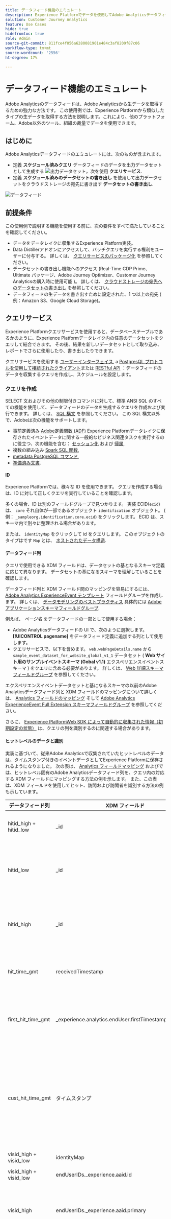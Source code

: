 ```yaml
---
title: データフィード機能のエミュレート
description: Experience Platformでデータを使用してAdobe Analyticsデータフィードをエミュレートする方法を説明します。
solution: Customer Journey Analytics
feature: Use Cases
hide: true
hidefromtoc: true
role: Admin
source-git-commit: 811fce4f056a6280081901e484c3af8209f87c06
workflow-type: tm+mt
source-wordcount: '2556'
ht-degree: 17%

---
```


# データフィード機能のエミュレート

Adobe Analyticsのデータフィードは、Adobe Analyticsから生データを取得するための強力な方法です。 この使用例では、Experience Platformから類似したタイプの生データを取得する方法を説明します。これにより、他のプラットフォーム、Adobe以外のツール、組織の裁量でデータを使用できます。

## はじめに

Adobe Analyticsデータフィードのエミュレートには、次のものが含まれます。

* 定義 **スケジュール済みクエリ** データフィードのデータを出力データセットとして生成する ![出力データセット](assets/output-dataset.svg)，次を使用 **クエリサービス**.
* 定義 **スケジュール済みのデータセットの書き出し** を使用して出力データセットをクラウドストレージの宛先に書き出す **データセットの書き出し**.

![データフィード](assets/data-feed.svg)


## 前提条件

この使用例で説明する機能を使用する前に、次の要件をすべて満たしていることを確認してください。

* データをデータレイクに収集するExperience Platform実装。
* Data Distillerアドオンにアクセスして、バッチクエリを実行する権利をユーザーに付与する。 詳しくは、 [クエリサービスのパッケージ化](https://experienceleague.adobe.com/docs/experience-platform/query/packaging.html?lang=en) を参照してください。
* データセットの書き出し機能へのアクセス (Real-Time CDP Prime、Ultimate パッケージ、Adobe Journey Optimizer、Customer Journey Analyticsの購入時に使用可能 )。 詳しくは、 [クラウドストレージの宛先へのデータセットの書き出し](https://experienceleague.adobe.com/docs/experience-platform/destinations/ui/activate/export-datasets.html?lang=ja) を参照してください。
* データフィードの生データを書き出すために設定された、1 つ以上の宛先 ( 例：Amazon S3、Google Cloud Storage)。


## クエリサービス

Experience Platformクエリサービスを使用すると、データベーステーブルであるかのように、Experience Platformデータレイク内の任意のデータセットをクエリして結合できます。 その後、結果を新しいデータセットとして取り込み、レポートでさらに使用したり、書き出したりできます。

クエリサービスを使用する [ユーザーインターフェイス](https://experienceleague.adobe.com/docs/experience-platform/query/ui/overview.html?lang=en), a [PostgresQL プロトコルを使用して接続されたクライアント](https://experienceleague.adobe.com/docs/experience-platform/query/clients/overview.html?lang=ja)または [RESTful API](https://experienceleague.adobe.com/docs/experience-platform/query/api/getting-started.html?lang=en) ：データフィードのデータを収集するクエリを作成し、スケジュールを設定します。

### クエリを作成

SELECT 文およびその他の制限付きコマンドに対して、標準 ANSI SQL のすべての機能を使用して、データフィードのデータを生成するクエリを作成および実行できます。 詳しくは、 [SQL 構文](https://experienceleague.adobe.com/docs/experience-platform/query/sql/syntax.html?lang=en) を参照してください。 この SQL 構文以外で、Adobeは次の機能をサポートします。

* 事前定義済み [Adobe定義関数 (ADF)](https://experienceleague.adobe.com/docs/experience-platform/query/sql/adobe-defined-functions.html?lang=en) Experience Platformデータレイクに保存されたイベントデータに関する一般的なビジネス関連タスクを実行するのに役立つ、次の機能を含む： [セッション化](https://experienceleague.adobe.com/docs/analytics/components/virtual-report-suites/vrs-mobile-visit-processing.html?lang=ja) および [帰属](https://experienceleague.adobe.com/docs/analytics/analyze/analysis-workspace/attribution/overview.html?lang=ja),
* 複数の組み込み [Spark SQL 関数](https://experienceleague.adobe.com/docs/experience-platform/query/sql/spark-sql-functions.html?lang=en),
* [metadata PostgreSQL コマンド](https://experienceleague.adobe.com/docs/experience-platform/query/sql/metadata.html?lang=en),
* [準備済み文書](https://experienceleague.adobe.com/docs/experience-platform/query/sql/prepared-statements.html?lang=en).


#### ID

Experience Platformでは、様々な ID を使用できます。 クエリを作成する場合は、ID に対して正しくクエリを実行していることを確認します。

多くの場合、ID は別のフィールドグループで見つかります。 実装 ECID(`ecid`) は、 `core` それ自体が一部であるオブジェクト `identification` オブジェクト。 ( 例： `_sampleorg.identification.core.ecid`) をクリックします。 ECID は、スキーマ内で別々に整理される場合があります。

または、 `identityMap` をクリックして id をクエリします。 このオブジェクトのタイプはです `Map` とは、 [ネストされたデータ構造](#nested-data-structure).


#### データフィード列

クエリで使用できる XDM フィールドは、データセットの基となるスキーマ定義に応じて異なります。 データセットの基になるスキーマを理解していることを確認します。

データフィード列と XDM フィールド間のマッピングを容易にするには、 [Adobe Analytics ExperienceEvent テンプレート](https://github.com/adobe/xdm/blob/master/extensions/adobe/experience/analytics/experienceevent-all.schema.json) フィールドグループを作成します。 詳しくは、 [データモデリングのベストプラクティス](https://experienceleague.adobe.com/docs/experience-platform/xdm/schema/best-practices.html?lang=en) 具体的には [Adobeアプリケーションスキーマフィールドグループ](https://experienceleague.adobe.com/docs/experience-platform/xdm/schema/best-practices.html?lang=en#adobe-application-schema-field-groups).

例えば、 *ページ名* をデータフィードの一部として使用する場合：

* Adobe Analyticsデータフィードの UI で、次のように選択します。 **[!UICONTROL pagename]** をデータフィード定義に追加する列として使用します。
* クエリサービスで、以下を含めます。 `web.webPageDetails.name` から `sample_event_dataset_for_website_global_v1_1` データセット ( **Web サイト用のサンプルイベントスキーマ (Gobal v1.1)** エクスペリエンスイベントスキーマ ) をクエリに含める必要があります。 詳しくは、 [Web 詳細スキーマフィールドグループ](https://experienceleague.adobe.com/docs/experience-platform/xdm/field-groups/event/web-details.html?lang=en) を参照してください。

エクスペリエンスイベントデータセットと基になるスキーマの以前のAdobe Analyticsデータフィード列と XDM フィールドのマッピングについて詳しくは、 [Analytics フィールドのマッピング](https://experienceleague.adobe.com/docs/experience-platform/sources/connectors/adobe-applications/mapping/analytics.html?lang=ja) そして [Adobe Analytics ExperienceEvent Full Extension スキーマフィールドグループ](https://experienceleague.adobe.com/docs/experience-platform/xdm/field-groups/event/analytics-full-extension.html?lang=en) を参照してください。

さらに、 [Experience PlatformWeb SDK によって自動的に収集された情報（初期設定の状態）](https://experienceleague.adobe.com/docs/experience-platform/edge/data-collection/automatic-information.html?lang=en) は、クエリの列を識別するのに関連する場合があります。

#### ヒットレベルのデータと識別

実装に基づいて、従来Adobe Analyticsで収集されていたヒットレベルのデータは、タイムスタンプ付きのイベントデータとしてExperience Platformに保存されるようになりました。 次の表は、 [Analytics フィールドマッピング](https://experienceleague.adobe.com/docs/experience-platform/sources/connectors/adobe-applications/mapping/analytics.html?lang=en#generated-mapping-fields) およびでは、ヒットレベル固有のAdobe Analyticsデータフィード列を、クエリ内の対応する XDM フィールドにマッピングする方法の例を示します。 また、この表は、XDM フィールドを使用してヒット、訪問および訪問者を識別する方法の例も示しています。

| データフィード列 | XDM フィールド | タイプ | 説明 |
|---|---|---|---|
| hitid_high + hitid_low | _id | string | ヒットを識別する一意の ID。 |
| hitid_low | _id | string | hitid_high と組み合わせて使用し、ヒットを一意に識別します。 |
| hitid_high | _id | string | hitid_high と組み合わせて使用し、ヒットを一意に識別します。 |
| hit_time_gmt | receivedTimestamp | string | ヒットのタイムスタンプ（UNIX 時間）。 |
| first_hit_time_gmt | _experience.analytics.endUser.firstTimestamp | string | 訪問者の本当に最初のヒットのタイムスタンプ（UNIX 時間）。 |
| cust_hit_time_gmt | タイムスタンプ | string | タイムスタンプが有効なデータセットでのみ使用されます。Unix 時間に基づいて送信されるタイムスタンプです。 |
| visid_high + visid_low | identityMap | オブジェクト | 訪問の一意の ID。 |
| visid_high + visid_low | endUserIDs._experience.aaid.id | string | 訪問の一意の ID。 |
| visid_high | endUserIDs._experience.aaid.primary | ブール型 | visid_low と組み合わせて使用し、訪問を一意に識別します。 |
| visid_high | endUserIDs._experience.aaid.namespace.code | string | visid_low と組み合わせて使用し、訪問を一意に識別します。 |
| visid_low | identityMap | オブジェクト | visid_high と組み合わせて使用し、訪問を一意に識別します。 |
| cust_visid | identityMap | オブジェクト | 顧客訪問者 ID |
| cust_visid | endUserIDs._experience.aacustomid.id | オブジェクト | 顧客訪問者 ID。 |
| cust_visid | endUserIDs._experience.aacustomid.primary | ブール型 | 顧客訪問者 ID 名前空間コード。 |
| cust_visid | endUserIDs._experience.aacustomid.namespace.code | string | visid_low と組み合わせて使用し、顧客の訪問者 ID を一意に識別します。 |
| geo\_* | placeContext.geo.* | 文字列、数値 | 位置情報データ（国、地域、市区町村など） |
| visit_page_num | _experience.analytics.session.depth | number | 「ヒットの深さ」ディメンションで使用される変数。この値は、ユーザーが生成したヒットごとに 1 ずつ増加し、各訪問後にリセットされます。 |
| event_list | commerce.purchases, commerce.productViews, commerce.productListOpens, commerce.checkouts, commerce.productListAdds, commerce.productListRemovals, commerce.productListViews, \_experience.analytics.event101to200.*, ..., \_experience.analytics.event901_1000.\* | string | 標準コマースおよびカスタムイベントがヒット時にトリガーされました。 |
| page_event | web.webInteraction.type | string | イメージリクエストで送信されるヒットのタイプ（標準的なヒット、ダウンロードリンク、離脱リンク、クリックされたカスタムリンク）。 |
| page_event | web.webInteraction.linkClicks.value | number | イメージリクエストで送信されるヒットのタイプ（標準的なヒット、ダウンロードリンク、離脱リンク、クリックされたカスタムリンク）。 |
| page_event_var_1 | web.webInteraction.URL | string | リンクトラッキングイメージリクエストでのみ使用される変数。この変数には、クリックされたダウンロードリンク、離脱リンク、またはカスタムリンクの URL が含まれます。 |
| page_event_var_2 | web.webInteraction.name | string | リンクトラッキングイメージリクエストでのみ使用される変数。このリストは、リンクのカスタム名をリスト表示します（指定されている場合）。 |
| first_hit_ref_type | _experience.analytics.endUser.firstWeb.webReferrer.type | string | 訪問者の最初のリファラーのリファラータイプを表す数値 ID。 |
| first_hit_time_gmt | _experience.analytics.endUser.firstTimestamp | 整数 | 訪問者の本当に最初のヒットのタイムスタンプ（UNIX 時間）。 |
| paid_search | search.isPaid | ブール型 | ヒットが有料検索の検出に一致した場合に設定されるフラグ。 |
| ref_type | web.webReferrertype | string | ヒットのリファラルのタイプを表す数値 ID。 |

#### POST 列

Adobe Analyticsデータフィードは、列の概念を使用し、 `post_` プレフィックス。処理後のデータを含む列です。 詳しくは、[データフィードに関する FAQ](https://experienceleague.adobe.com/docs/analytics/export/analytics-data-feed/df-faq.html?lang=en#post) を参照してください。

Experience PlatformEdge Network（Web SDK、モバイル SDK、Server API）を使用してデータセットで収集されたデータには、 `post_` フィールド：理由を説明します。 `post_` 先頭に *non* `post_` プレフィックスが付いたデータフィード列が Analytics フィールドにマッピングされ、同じ XDM フィールドにマッピングされます。 例えば、 `page_url` および `post_page_url` データフィード列を同じにマッピングする `web.webPageDetails.URL` XDM フィールド。

詳しくは、 [Adobe AnalyticsとCustomer Journey Analyticsでのデータ処理の比較](https://experienceleague.adobe.com/docs/analytics-platform/using/compare-aa-cja/cja-aa-comparison/data-processing-comparisons.html?lang=ja) ：データの処理の違いの概要。

The `post_` プレフィックス列タイプのデータをExperience Platformデータレイクで収集する場合、データフィードの使用例で使用する前に、高度な変換が必要になります。 クエリでこれらの高度な変換を実行するには、 [Adobe定義関数](https://experienceleague.adobe.com/docs/experience-platform/query/sql/adobe-defined-functions.html?lang=en) セッション化、アトリビューションおよび重複排除の場合。 詳しくは、 [例](#examples) これらの関数の使用方法に関する説明。

#### 参照

他のデータセットからデータを検索するには、標準の SQL 機能 (`WHERE` 条項 `INNER JOIN`, `OUTER JOIN`、など )。

#### 計算

フィールド（列）に対して計算を実行するには、標準の SQL 関数 ( 例： `COUNT(*)` または [数学および統計の演算子と関数](https://experienceleague.adobe.com/docs/experience-platform/query/sql/spark-sql-functions.html?lang=en#math) Spark SQL の一部。 また、 [窓関数](https://experienceleague.adobe.com/docs/experience-platform/query/sql/adobe-defined-functions.html?lang=en#window-functions) は、集計を更新し、順序付けされたサブセットの各行に対して単一の項目を返す機能を提供します。 詳しくは、 [例](#examples) これらの関数の使用方法に関する説明。

#### ネストされたデータ構造

データセットのベースとなるスキーマには、多くの場合、ネストされたデータ構造を含む複雑なデータタイプが含まれています。 前述 `identityMap` は、ネストされたデータ構造の一例です。 以下に、 `identityMap` データ。

```json
{
   "identityMap":{
      "FPID":[
         {
            "id":"55613368189701342632255821452918751312",
            "authenticatedState":"ambiguous"
         }
      ],
      "CRM":[
         {
            "id":"2394509340-30453470347",
            "authenticatedState":"authenticated"
         }
      ]
   }
}
```

以下を使用すると、 [`explode()` またはその他の配列関数](https://experienceleague.adobe.com/docs/experience-platform/query/sql/spark-sql-functions.html?lang=en#arrays) Spark SQL からネストされたデータ構造内のデータに移動します。次に例を示します。

```sql
select explode(identityMap) from demosys_cja_ee_v1_website_global_v1_1 limit 15;
```

または、ドット表記を使用して個々の要素を参照することもできます。 次に例を示します。

```sql
select identityMap.ecid from demosys_cja_ee_v1_website_global_v1_1 limit 15;
```

詳しくは、[クエリサービスでのネストされたデータ構造の操作](https://experienceleague.adobe.com/docs/experience-platform/query/key-concepts/nested-data-structures.html?lang=en)を参照してください。


#### 例

例えば、Experience Platformデータレイクのデータセットのデータを使用するクエリでは、Adobe定義関数や Spark SQL の追加機能を利用し、同等のAdobe Analyticsデータフィードと同様の結果を提供します。

* [離脱した参照](https://experienceleague.adobe.com/docs/experience-platform/query/use-cases/abandoned-browse.html?lang=en),
* [アトリビューション分析](https://experienceleague.adobe.com/docs/experience-platform/query/use-cases/attribution-analysis.html?lang=en),
* [ボットフィルタリング](https://experienceleague.adobe.com/docs/experience-platform/query/use-cases/bot-filtering.html?lang=en),
* およびクエリサービスガイドのその他の使用例を参照してください。


### スケジュールクエリ

クエリをスケジュールして、クエリが実行され、結果が希望の間隔で生成されるようにします。

#### クエリエディターの使用

クエリエディターを使用して、クエリをスケジュールできます。 クエリのスケジュールを設定する際に、出力データセットを定義します。 詳しくは、 [クエリスケジュール](https://experienceleague.adobe.com/docs/experience-platform/query/ui/query-schedules.html?lang=en) を参照してください。


#### クエリサービス API の使用

または、RESTful API を使用して、クエリを定義し、クエリのスケジュールを設定できます。 詳しくは、 [クエリサービス API ガイド](https://experienceleague.adobe.com/docs/experience-platform/query/api/getting-started.html?lang=en) を参照してください。
オプションのの一部として出力データセットを必ず定義してください `ctasParameters` プロパティを使用してクエリを作成する ([クエリの作成](https://developer.adobe.com/experience-platform-apis/references/query-service/#tag/Queries/operation/createQuery)) またはクエリのスケジュールを作成する際に ([スケジュール済みクエリの作成](https://developer.adobe.com/experience-platform-apis/references/query-service/#tag/Schedules/operation/createSchedule)) をクリックします。



## データセットの書き出し

クエリを作成し、スケジュールし、出力データセットの結果が要件に合っていることを確認したら、生のデータセットをクラウドストレージの宛先に書き出すことができます。 このエクスポートは、Experience Platformの宛先に関する用語で、データセットのエクスポート先と呼ばれます。 詳しくは、 [クラウドストレージの宛先へのデータセットの書き出し](https://experienceleague.adobe.com/docs/experience-platform/destinations/ui/activate/export-datasets.html?lang=ja) 」を参照してください。

次のクラウドストレージの宛先がサポートされます。

* [Azure Data Lake Storage Gen2](https://experienceleague.adobe.com/docs/experience-platform/destinations/catalog/cloud-storage/adls-gen2.html?lang=en)
* [Data Landing Zone](https://experienceleague.adobe.com/docs/experience-platform/destinations/catalog/cloud-storage/data-landing-zone.html?lang=en)
* [Google Cloud Storage](https://experienceleague.adobe.com/docs/experience-platform/destinations/catalog/cloud-storage/google-cloud-storage.html?lang=en)
* [Amazon S3](https://experienceleague.adobe.com/docs/experience-platform/destinations/catalog/cloud-storage/amazon-s3.html?lang=en#changelog)
* [Azure Blob](https://experienceleague.adobe.com/docs/experience-platform/destinations/catalog/cloud-storage/azure-blob.html?lang=en#changelog)
* [SFTP](https://experienceleague.adobe.com/docs/experience-platform/destinations/catalog/cloud-storage/sftp.html?lang=en#changelog)


### Experience PlatformUI

Experience PlatformUI を使用して、出力データセットの書き出しとスケジュール設定をおこなうことができます。 この節では、関連する手順について説明します。

#### 宛先を選択

出力データセットを書き出すクラウドストレージの宛先を決定した場合は、 [宛先を選択](https://experienceleague.adobe.com/docs/experience-platform/destinations/ui/activate/export-datasets.html?lang=en#select-destination). 優先クラウドストレージの宛先をまだ設定していない場合は、次の手順を実行します。 [新しい宛先接続を作成する](https://experienceleague.adobe.com/docs/experience-platform/destinations/ui/connect-destination.html?lang=ja).

宛先の設定の一環として、ファイルタイプ（JSON または Parquet）、結果のファイルを圧縮するかどうか、およびマニフェストファイルを含めるかどうかを定義できます。


#### データセットを選択

宛先を選択したら、次の **[!UICONTROL データセットを選択]** 手順では、データセットのリストから出力データセットを選択する必要があります。 複数のスケジュール済みクエリを作成し、出力データセットを同じクラウドストレージの宛先に送信する場合は、対応する出力データセットを選択できます。 詳しくは、 [データセットを選択](https://experienceleague.adobe.com/docs/experience-platform/destinations/ui/activate/export-datasets.html?lang=en#select-datasets) を参照してください。

#### データセット書き出しのスケジュール設定

最後に、 **[!UICONTROL スケジュール]** 手順 この手順では、スケジュールと、出力データセットのエクスポートを増分にするかどうかを定義できます。 詳しくは、 [データセットの書き出しをスケジュール](https://experienceleague.adobe.com/docs/experience-platform/destinations/ui/activate/export-datasets.html?lang=en#scheduling) を参照してください。


#### 最終手順

[レビュー](https://experienceleague.adobe.com/docs/experience-platform/destinations/ui/activate/export-datasets.html?lang=en#review) 選択が完了し、正しい場合は、出力データセットのクラウドストレージの宛先への書き出しを開始します。

次の条件を満たす必要があります。 [確認](https://experienceleague.adobe.com/docs/experience-platform/destinations/ui/activate/export-datasets.html?lang=en#verify) データのエクスポートが成功しました。 データセットを書き出す際、Experience Platformは 1 つ以上の `.json` または `.parquet` ファイルを格納します。 設定した書き出しスケジュールに従って、新しいファイルがストレージの場所に保存されることを想定します。 Experience Platformは、選択した宛先の一部として指定した格納場所にフォルダー構造を作成し、書き出されたファイルを格納します。 書き出し時に、次のパターンに従って新しいフォルダーが作成されます。 `folder-name-you-provided/datasetID/exportTime=YYYYMMDDHHMM`. デフォルトのファイル名はランダムに生成され、書き出されたファイルの名前は必ず一意になります。

### フローサービス API

または、API を使用して、出力データセットの書き出しとスケジュールを設定することもできます。 関連する手順については、 [フローサービス API を使用したデータセットのエクスポート](https://experienceleague.adobe.com/docs/experience-platform/destinations/api/export-datasets.html).

#### 基本を学ぶ

次の条件を満たしていることを確認します。 [必要な権限](https://experienceleague.adobe.com/docs/experience-platform/destinations/api/export-datasets.html#permissions) ：データセットと、出力データセットの送信先である宛先が、データセットの書き出しをサポートしている書き出し先。 次に、次の操作を行う必要があります。 [必須ヘッダーとオプションヘッダーの値の収集](https://experienceleague.adobe.com/docs/experience-platform/destinations/api/export-datasets.html#gather-values-headers) API 呼び出しでを使用し、 [宛先の接続仕様 ID とフロー仕様 ID を特定します。](https://experienceleague.adobe.com/docs/experience-platform/destinations/api/export-datasets.html#gather-connection-spec-flow-spec) データセットをに書き出す予定です。

#### 適格なデータセットの取得

以下が可能です。 [適格なデータセットのリストの取得](https://experienceleague.adobe.com/docs/experience-platform/destinations/api/export-datasets.html#retrieve-list-of-available-datasets) エクスポートの場合は、出力データセットがそのリストに含まれているかどうかを、 [`GET /connectionSpecs/{id}/configs`](https://developer.adobe.com/experience-platform-apis/references/destinations/#tag/Configurations/operation/getDatasets) API.


#### ソース接続を作成

次に、 [ソース接続の作成](https://experienceleague.adobe.com/docs/experience-platform/destinations/api/export-datasets.html#create-source-connection) クラウドストレージの宛先に書き出す一意の ID を使用して、出力データセットのデータを取得します。 次を使用します。 [`POST /sourceConnections`](https://developer.adobe.com/experience-platform-apis/references/destinations/#tag/Source-connections/operation/postSourceConnection) API.

#### 宛先に対する認証（ベース接続を作成）

次の手順に従います。 [基本接続を作成する](https://experienceleague.adobe.com/docs/experience-platform/destinations/api/export-datasets.html#create-base-connection) を使用して、資格情報を適切に認証し、クラウドストレージの宛先に安全に保存するには、次の手順を実行します。 [`POST /targetConection`](https://developer.adobe.com/experience-platform-apis/references/destinations/#tag/Target-connections/operation/postTargetConnection) API.


#### 書き出しパラメーターの指定

次に、 [書き出しパラメーターを格納する追加のターゲット接続を作成する](https://experienceleague.adobe.com/docs/experience-platform/destinations/api/export-datasets.html#create-target-connection) を使用して出力データセットに対し、再度 [`POST /targetConection`](https://developer.adobe.com/experience-platform-apis/references/destinations/#tag/Target-connections/operation/postTargetConnection) API. これらの書き出しパラメータには、場所、ファイルフォーマット、圧縮などが含まれます。

#### データフローの設定

最後に、 [データフローの設定](https://experienceleague.adobe.com/docs/experience-platform/destinations/api/export-datasets.html#create-dataflow) を使用して出力データセットをクラウドストレージの宛先に確実に書き出すには、次の手順を実行します。 [`POST /flows`](https://developer.adobe.com/experience-platform-apis/references/destinations/#tag/Dataflows/operation/postFlow) API. この手順では、 `scheduleParams` パラメーター。

#### データフローを検証

宛先 [データフローの実行が成功したかどうかを確認します。](https://experienceleague.adobe.com/docs/experience-platform/destinations/api/export-datasets.html#get-dataflow-runs)を使用する場合は、 [`GET /runs`](https://developer.adobe.com/experience-platform-apis/references/destinations/#tag/Dataflow-runs/operation/getFlowRuns) API（クエリパラメーターとしてデータフロー ID を指定） このデータフロー ID は、データフローを設定する際に返される識別子です。

[検証](https://experienceleague.adobe.com/docs/experience-platform/destinations/ui/activate/export-datasets.html?lang=en#verify) データのエクスポートが成功しました。 データセットを書き出す際、Experience Platformは 1 つ以上の `.json` または `.parquet` ファイルを格納します。 設定した書き出しスケジュールに従って、新しいファイルがストレージの場所に保存されることを想定します。 Experience Platformは、選択した宛先の一部として指定した格納場所にフォルダー構造を作成し、書き出されたファイルを格納します。 書き出し時に、次のパターンに従って新しいフォルダーが作成されます。 `folder-name-you-provided/datasetID/exportTime=YYYYMMDDHHMM`. デフォルトのファイル名はランダムに生成され、書き出されたファイルの名前は必ず一意になります。

## まとめ

つまり、Adobe Analyticsデータフィード機能をエミュレートする場合、クエリサービスを使用してクエリをスケジュール設定し、その結果を使用してスケジュールされたデータセットの書き出しを実行します。

>[!IMPORTANT]
>
>この使用例には、2 つのスケジューラーが関与しています。 エミュレートされたデータフィード機能の適切な動作を保証するには、クエリサービスとデータのエクスポートで設定したスケジュールが干渉しないようにします。


